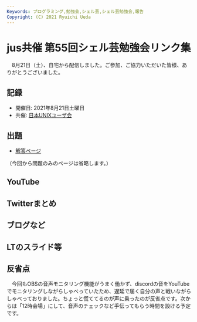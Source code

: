 ```yaml
---
Keywords: プログラミング,勉強会,シェル芸,シェル芸勉強会,報告
Copyright: (C) 2021 Ryuichi Ueda
---
```


# jus共催 第55回シェル芸勉強会リンク集


　8月21日（土）、自宅から配信しました。ご参加、ご協力いただいた皆様、ありがとうございました。


## 記録

* 開催日: 2021年8月21日土曜日
* 共催: [日本UNIXユーザ会](https://www.jus.or.jp/)


## 出題

* [解答ページ](/?post=shellgei_55)

（今回から問題のみのページは省略します。）


## YouTube

## Twitterまとめ


## ブログなど

## LTのスライド等


## 反省点

　今回もOBSの音声モニタリング機能がうまく働かず、discordの音をYouTubeでモニタリングしながらしゃべっていたため、遅延で届く自分の声と戦いながらしゃべっておりました。ちょっと慌ててるのが声に乗ったのが反省点です。次からは「12時会場」にして、音声のチェックなど手伝ってもらう時間を設ける予定です。

